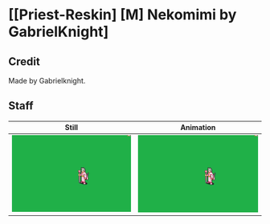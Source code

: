 # [\[Priest-Reskin\] \[M\] Nekomimi by GabrielKnight]

## Credit

Made by Gabrielknight.
	
## Staff

| Still | Animation |
| :---: | :-------: |
| ![Staff still](./Staff_000.png) | ![Staff animation](./Staff.gif) |

